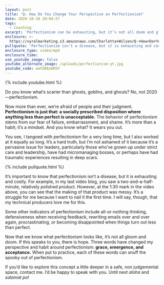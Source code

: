 ```yaml
---
layout: post
title: 'Q: How Do You Change Your Perspective on Perfectionism?'
date: 2020-10-28 20:04:57
tags:
  - Coaching
excerpt: 'Perfectionism can be exhausting, but it’s not all doom and gloom.'
enclosure: >-
  https://vyralmarketing.s3.amazonaws.com/Charletta+Wilson/Q-+How+Do+You+Change+Your+Perspective+on+Perfectionism_.mp4
pullquote: 'Perfectionism isn’t a disease, but it is exhausting and costly.'
enclosure_type: video/mp4
enclosure_time:
use_youtube_image: false
youtube_alternate_image: /uploads/perfectionism-yt.jpg
youtube_code: eetU0AzmM3Y
---
```


{% include youtube.html %}

Do you know what’s scarier than ghosts, goblins, and ghouls? No, not 2020—perfectionism.&nbsp;

Now more than ever, we’re afraid of people and their judgment. **Perfectionism is just that: a socially prescribed disposition where anything less than perfect is unacceptable.** The behavior of perfectionism stems from our fear of failure, embarrassment, and shame. It’s more than a habit; it’s a mindset. And you know what? It wears you out.&nbsp;

You see, I tangoed with perfectionism for a very long time, but I also worked at it equally as long. It’s a hard truth, but I’m not ashamed of it because it’s a pervasive issue for leaders, particularly those who’ve grown up under strict care and leadership, have had micromanaging bosses, or perhaps have had traumatic experiences resulting in deep scars.&nbsp;

{% include pullquote.html %}

It’s important to know that perfectionism isn’t a disease, but it is exhausting and costly. For example, in my last video blog, you saw a two-and-a-half-minute, relatively polished product. However, at the 1:30 mark in the video above, you can see that the making of that product was messy. It’s a struggle for me because I want to nail it the first time. I will say, though, that my technical producers love me for this.&nbsp;

Some other indicators of perfectionism include all-or-nothing thinking, defensiveness when receiving feedback, rewriting emails over and over again, procrastinating, or becoming disappointed when things turn out less than perfect.&nbsp;

Now that we know what perfectionism looks like, it’s not all gloom and doom. If this speaks to you, there is hope. Three words have changed my perspective and habit around perfectionism: **grace, emergence, and acceptance.** When put to practice, each of these words can snuff the spooky out of perfectionism.&nbsp;

If you’d like to explore this concept a little deeper in a safe, non judgemental space, contact me. I’d be happy to speak with you. Until next *aloha* and *salamat po*\!